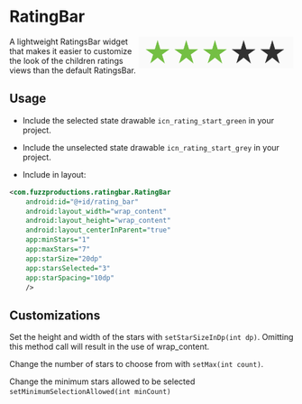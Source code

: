 RatingBar
=========================

<img src="art/demo.png" width="275" align="right"/>

A lightweight RatingsBar widget that makes it easier to customize the look of the children ratings views than the default RatingsBar.

Usage
-----

- Include the selected state drawable `icn_rating_start_green` in your project.
- Include the unselected state drawable `icn_rating_start_grey` in your project.

- Include in layout:

```xml
<com.fuzzproductions.ratingbar.RatingBar
    android:id="@+id/rating_bar"
    android:layout_width="wrap_content"
    android:layout_height="wrap_content"
    android:layout_centerInParent="true"
    app:minStars="1"
    app:maxStars="7"
    app:starSize="20dp"
    app:starsSelected="3"
    app:starSpacing="10dp"
    />
```

Customizations
--------------

Set the height and width of the stars with `setStarSizeInDp(int dp)`. Omitting this method call will result in the use of
wrap_content.

Change the number of stars to choose from with `setMax(int count)`.

Change the minimum stars allowed to be selected `setMinimumSelectionAllowed(int minCount)`
